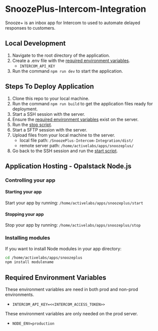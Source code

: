 # SnoozePlus-Intercom-Integration

Snooze+ is an inbox app for Intercom to used to automate delayed responses to customers.

## Local Development

1. Navigate to the root directory of the application.
1. Create a .env file with the [required environment variables](#required-environment-variables).
   - `INTERCOM_API_KEY`
1. Run the command `npm run dev` to start the application.

## Steps To Deploy Application

1. Clone this repo to your local machine.
1. Run the command `npm run build` to get the application files ready for deployment.
1. Start a SSH session with the server.
1. Ensure the [required environment variables](#required-environment-variables) exist on the server.
1. Run the [stop script](#stopping-your-app).
1. Start a SFTP session with the server.
1. Upload files from your local machine to the server.
   - local file path: `/SnoozePlus-Intercom-Integration/dist/`
   - remote server path: `/home/activelabs/apps/snoozeplus/`
1. Go back to the SSH session and run the [start script](#starting-your-app).

## Application Hosting - Opalstack Node.js

### Controlling your app

#### Starting your app

Start your app by running:
`/home/activelabs/apps/snoozeplus/start`

#### Stopping your app

Stop your app by running:
`/home/activelabs/apps/snoozeplus/stop`

### Installing modules

If you want to install Node modules in your app directory:

```bash
cd /home/activelabs/apps/snoozeplus
npm install modulename
```

## Required Environment Variables

These environment variables are need in both prod and non-prod environments.

- `INTERCOM_API_KEY=<<INTERCOM_ACCESS_TOKEN>>`

These environment variables are only needed on the prod server.

- `NODE_ENV=production`

